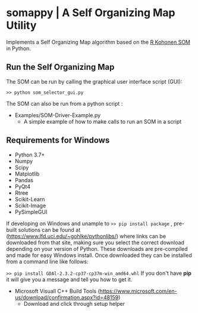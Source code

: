 # somappy | A Self Organizing Map Utility
Implements a Self Organizing Map algorithm based on the 
[R Kohonen SOM](https://cran.r-project.org/web/packages/kohonen/kohonen.pdf)
in Python. 


## Run the Self Organizing Map
The SOM can be run by calling the graphical user interface script (GUI):

`>> python som_selector_gui.py`

The SOM can also be run from a python script :

* Examples/SOM-Driver-Example.py
    * A simple example of how to make calls to run an SOM in a script


## Requirements for Windows
* Python 3.7+
* Numpy 
* Scipy 
* Matplotlib 
* Pandas 
* PyQt4
* Rtree 
* Scikit-Learn 
* Scikit-Image
* PySimpleGUI

If developing on Windows and unample to `>> pip install package` , 
pre-built solutions can be found at 
(https://www.lfd.uci.edu/~gohlke/pythonlibs/) where links can 
be downloaded from that site, making sure you select the correct download 
depending on your version of Python. These downloads are pre-compiled and 
made for easy Windows install. Once downloaded they can be installed from a 
command line like follows:

`>> pip install GDAl-2.3.2-cp37-cp37m-win_amd64.whl`
If you don't have __pip__ it will give you a message and tell you how to
get it.

* Microsoft Visuall C++ Build Tools (https://www.microsoft.com/en-us/download/confirmation.aspx?id=48159)
    * Download and click through setup helper
